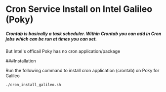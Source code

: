 # Cron Service Install on Intel Galileo (Poky)

##### Crontab is basically a task scheduler. Within Crontab you can add in Cron jobs which can be run at times you can set.

But Intel's officail Poky has no cron application/package

###Installation

Run the following command to install cron application (crontab) on Poky for Galileo

    ./cron_install_galileo.sh
